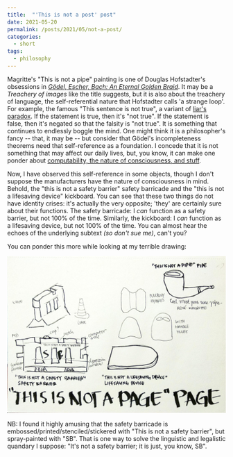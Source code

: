 ```yaml
---
title:  "'This is not a post' post"
date: 2021-05-20
permalink: /posts/2021/05/not-a-post/
categories: 
  - short
tags:
  - philosophy 
---
```

    
Magritte's "This is not a pipe" painting is one of Douglas Hofstadter's obsessions in [_Gödel, Escher, Bach: An Eternal Golden Braid_](https://en.wikipedia.org/wiki/G%C3%B6del,_Escher,_Bach). 
It may be a _Treachery of images_ like the title suggests, but it is also about the treachery of language, the self-referential nature that Hofstadter calls 'a strange loop'.
For example, the famous "This sentence is not true", a variant of [liar's paradox](https://en.wikipedia.org/wiki/Liar_paradox).
If the statement is true, then it's "not true". If the statement is false, then it's negated so that the falsity is "not true".
It is something that continues to endlessly boggle the mind. One might think it is a philosopher's fancy -- that, it may be -- but consider that Gödel's incompleteness theorems need that self-reference as a foundation.
I concede that it is not something that may affect our daily lives, but, you know, it can make one ponder about [computability, the nature of consciousness, and stuff](https://en.wikipedia.org/wiki/G%C3%B6del%27s_incompleteness_theorems#Discussion_and_implications).  
  
Now, I have observed this self-reference in some objects, though I don't suppose the manufacturers have the nature of consciousness in mind.
Behold, the "this is not a safety barrier" safety barricade and the "this is not a lifesaving device" kickboard.
You can see that these two things do not have identity crises: it's actually the very opposite; 'they' are certainly sure about their functions. 
The safety barricade: I _can_ function as a safety barrier, but not 100% of the time. 
Similarly, the kickboard: I _can_ function as a lifesaving device, but not 100% of the time. 
You can almost hear the echoes of the underlying subtext _(so don't sue me)_, can't you?  
  
You can ponder this more while looking at my terrible drawing:
  
<p align="center">
  <img src="/images/not-a-page.jpg" width="700px"/>
</p>

NB: I found it highly amusing that the safety barricade is embossed/printed/stenciled/stickered with "This is not a safety barrier", but spray-painted with "SB".
That is one way to solve the linguistic and legalistic quandary I suppose: "It's not a safety barrier; it is just, you know,  SB".
 
